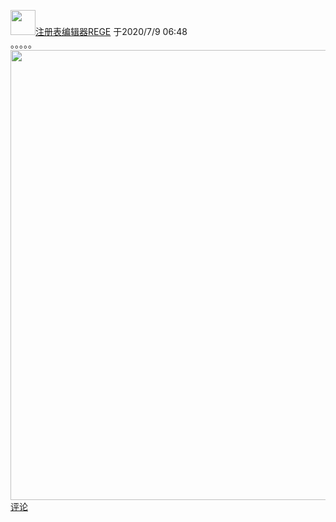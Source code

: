 [<img src="https://144881-studios.github.io/blog/bili/img/rege_regedit.jpeg" width="40" height="40" color="#000000">注册表编辑器REGE](https://space.bilibili.com/523423693) 于2020/7/9 06:48  
。。。。。  
<img src="https://144881-studios.github.io/biliware/dt/1/1.jpeg" width="1280" height="720">  
[评论](mailto:cyy144881@icluod.com?cc=cyy144881@icloud.com&subject=评论动态%20。。。。。[图片])
